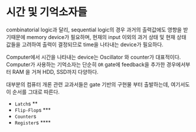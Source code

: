 # 시간 및 기억소자들

combinatorial logic과 달리, sequential logic의 경우 과거의 출력값에도 영향을 받기때문에 memory device가 필요하며, 현재의 input 이외의 과거 상태 및 현재 상태 값들을 고려하여 출력이 결정되므로 time을 나타내는 device가 필요하다.

Computer에서 시간을 나타내는 device는 Oscillator 와 counter가 대표적이다. Computer가 사용하는 기억소자는 단순히 `OR` gate에 feedback을 추가한 경우에서부터 RAM 을 거쳐 HDD, SSD까지 다양하다. 

대부분의 컴퓨터 개론 관련 교과서들은 gate 기반의 구현물 부터 출발하는데, 여기서도 이 순서를 그대로 따른다.

* `Latch`s **
* `Flip-Flop`s ***
* `Counter`s 
* `Register`s ****

